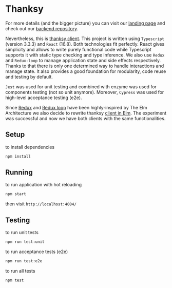 # Thanksy

For more details (and the bigger picture) you can visit our [landing page](https://tooploox.github.io/thanksy/) and check out our [backend repository](https://github.com/tooploox/thanksy-server).

Nevertheless, this is [thanksy client](https://tooploox.github.io/thanksy/). This project is written using `Typescript` (version 3.3.3) and `React` (16.8).
Both technologies fit perfectly. React gives simplicity and allows to write purely functional code while
Typescript supports it with static type checking and type inference.
We also use `Redux` and `Redux-loop` to manage application state and side effects respectively.
Thanks to that there is only one determined way to handle interactions
and manage state. It also provides a good foundation for modularity, code reuse and testing by default.

`Jest` was used for unit testing and combined with enzyme was used for components testing (not so unit anymore).
Moreover, `Cypress` was used for high-level acceptance testing (e2e).

Since [Redux](https://redux.js.org/introduction/prior-art#elm) and [Redux loop](https://redux-loop.js.org/) have been highly-inspired by The Elm Architecture we also decide to rewrite thanksy
[client in Elm](https://github.com/tooploox/thanksy-client-elm). The experiment was successful and now we have both clients with the same functionalities.


## Setup

to install dependencies

```sh
npm install
```

## Running

to run application with hot reloading

```sh
npm start
```

then visit `http://localhost:4004/`

## Testing

to run unit tests

```sh
npm run test:unit
```

to run acceptance tests (e2e)

```sh
npm run test:e2e
```

to run all tests

```sh
npm test
```
